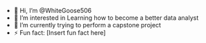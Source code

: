 - 👋 Hi, I’m @WhiteGoose506
- 👀 I’m interested in Learning how to become a better data analyst
- 🌱 I’m currently trying to perform a capstone project
- ⚡ Fun fact: [Insert fun fact here]

<!---
WhiteGoose506/WhiteGoose506 is a ✨ special ✨ repository because its `README.md` (this file) appears on your GitHub profile.
You can click the Preview link to take a look at your changes.
--->
